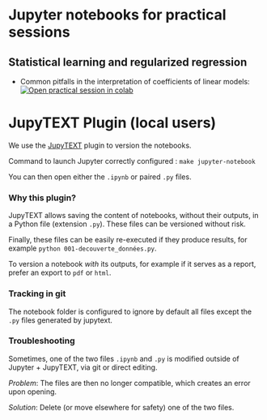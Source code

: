# Jupyter notebooks for practical sessions

## Statistical learning and regularized regression

- Common pitfalls in the interpretation of coefficients of linear models: [![Open practical session in colab](https://colab.research.google.com/assets/colab-badge.svg)](https://colab.research.google.com/github/strayMat/causal-ml-course/blob/main/notebooks/ML_1_plot_linear_model_coefficient_interpretation.ipynb)

## 

# JupyTEXT Plugin (local users)

We use the [JupyTEXT](https://github.com/mwouts/jupytext) plugin to version the notebooks.

Command to launch Jupyter correctly configured : `make jupyter-notebook`

You can then open either the `.ipynb` or paired `.py` files.

### Why this plugin?

JupyTEXT allows saving the content of notebooks, without their outputs, in a Python file (extension `.py`).
These files can be versioned without risk.

Finally, these files can be easily re-executed if they produce results,
for example `python 001-decouverte_données.py`.

To version a notebook *with* its outputs, for example if it serves as a report, prefer an export to `pdf` or `html`.

### Tracking in git
The notebook folder is configured to ignore by default all files except the `.py` files generated by jupytext.

### Troubleshooting

Sometimes, one of the two files `.ipynb` and `.py` is modified outside of Jupyter + JupyTEXT, via git or direct editing.

*Problem*: The files are then no longer compatible, which creates an error upon opening.

*Solution*: Delete (or move elsewhere for safety) one of the two files.